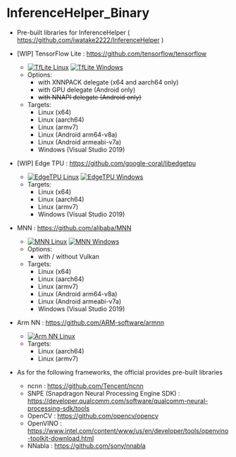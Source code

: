 # InferenceHelper_Binary
- Pre-built libraries for InferenceHelper ( https://github.com/iwatake2222/InferenceHelper )

- [WIP] TensorFlow Lite : https://github.com/tensorflow/tensorflow
    - [![TfLite Linux](https://github.com/iwatake2222/InferenceHelper_Binary/actions/workflows/build_tflite_linux.yml/badge.svg)](https://github.com/iwatake2222/InferenceHelper_Binary/actions/workflows/build_tflite_linux.yml) [![TfLite Windows](https://github.com/iwatake2222/InferenceHelper_Binary/actions/workflows/build_tflite_windows.yml/badge.svg)](https://github.com/iwatake2222/InferenceHelper_Binary/actions/workflows/build_tflite_windows.yml)
    - Options:
        - with XNNPACK delegate (x64 and aarch64 only)
        - with GPU delegate (Android only)
        - ~~with NNAPI delegate (Android only)~~
    - Targets:
        - Linux (x64)
        - Linux (aarch64)
        - Linux (armv7)
        - Linux (Android arm64-v8a)
        - Linux (Android armeabi-v7a)
        - Windows (Visual Studio 2019)
- [WIP] Edge TPU : https://github.com/google-coral/libedgetpu
    - [![EdgeTPU Linux](https://github.com/iwatake2222/InferenceHelper_Binary/actions/workflows/build_edgetpu_linux.yml/badge.svg)](https://github.com/iwatake2222/InferenceHelper_Binary/actions/workflows/build_edgetpu_linux.yml) [![EdgeTPU Windows](https://github.com/iwatake2222/InferenceHelper_Binary/actions/workflows/build_edgetpu_windows.yml/badge.svg)](https://github.com/iwatake2222/InferenceHelper_Binary/actions/workflows/build_edgetpu_windows.yml)
    - Targets:
        - Linux (x64)
        - Linux (aarch64)
        - Linux (armv7)
        - Windows (Visual Studio 2019)
- MNN : https://github.com/alibaba/MNN
    - [![MNN Linux](https://github.com/iwatake2222/InferenceHelper_Binary/actions/workflows/build_mnn_linux.yml/badge.svg)](https://github.com/iwatake2222/InferenceHelper_Binary/actions/workflows/build_mnn_linux.yml) [![MNN Windows](https://github.com/iwatake2222/InferenceHelper_Binary/actions/workflows/build_mnn_windows.yml/badge.svg)](https://github.com/iwatake2222/InferenceHelper_Binary/actions/workflows/build_mnn_windows.yml)
    - Options:
        - with / without Vulkan
    - Targets:
        - Linux (x64)
        - Linux (aarch64)
        - Linux (armv7)
        - Linux (Android arm64-v8a)
        - Linux (Android armeabi-v7a)
        - Windows (Visual Studio 2019)
- Arm NN : https://github.com/ARM-software/armnn
    - [![Arm NN Linux](https://github.com/iwatake2222/InferenceHelper_Binary/actions/workflows/build_armnn_linux.yml/badge.svg)](https://github.com/iwatake2222/InferenceHelper_Binary/actions/workflows/build_armnn_linux.yml)
    - Targets:
        - Linux (aarch64)
        - Linux (armv7)

- As for the following frameworks, the official provides pre-built libraries
    - ncnn : https://github.com/Tencent/ncnn
    - SNPE (Snapdragon Neural Processing Engine SDK) : https://developer.qualcomm.com/software/qualcomm-neural-processing-sdk/tools
    - OpenCV : https://github.com/opencv/opencv
    - OpenVINO : https://www.intel.com/content/www/us/en/developer/tools/openvino-toolkit-download.html
    - NNabla : https://github.com/sony/nnabla